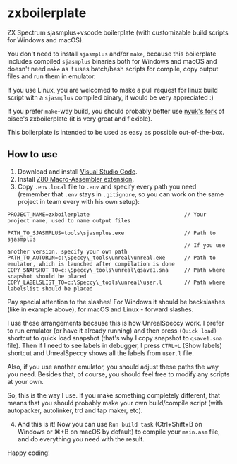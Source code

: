 # zxboilerplate

ZX Spectrum sjasmplus+vscode boilerplate (with customizable build scripts for Windows and macOS).

You don't need to install `sjasmplus` and/or `make`, because this boilerplate includes compiled `sjasmplus` binaries both for Windows and macOS and doesn't need `make` as it uses batch/bash scripts for compile, copy output files and run them in emulator.

If you use Linux, you are welcomed to make a pull request for linux build script with a `sjasmplus` compiled binary, it would be very appreciated :)

If you prefer `make`-way build, you should probably better use [nyuk's fork](https://github.com/akanyuk/zxboilerplate) of oisee's zxboilerplate (it is very great and flexible).

This boilerplate is intended to be used as easy as possible out-of-the-box.

## How to use
1. Download and install [Visual Studio Code](https://code.visualstudio.com/Download).
2. Install [Z80 Macro-Assembler extension](https://marketplace.visualstudio.com/items?itemName=mborik.z80-macroasm).
3. Copy `.env.local` file to `.env` and specify every path you need (remember that `.env` stays in `.gitignore`, so you can work on the same project in team every with his own setup):

```
PROJECT_NAME=zxboilerplate                              // Your project name, used to name output files

PATH_TO_SJASMPLUS=tools\sjasmplus.exe                   // Path to sjasmplus
                                                        // If you use another version, specify your own path
PATH_TO_AUTORUN=c:\Speccy\_tools\unreal\unreal.exe      // Path to emulator, which is launched after compilation is done
COPY_SNAPSHOT_TO=c:\Speccy\_tools\unreal\qsave1.sna     // Path where snapshot should be placed
COPY_LABELSLIST_TO=c:\Speccy\_tools\unreal\user.l       // Path where labelslist should be placed
```

Pay special attention to the slashes! For Windows it should be backslashes (like in example above), for macOS and Linux - forward slashes.

I use these arrangements because this is how UnrealSpeccy work. I prefer to run emulator (or have it already running) and then press `(Quick load)` shortcut to quick load snapshot (that's why I copy snapshot to `qsave1.sna` file). Then if I need to see labels in debugger, I press `CTRL+L` (Show labels) shortcut and UnrealSpeccy shows all the labels from `user.l` file.

Also, if you use another emulator, you should adjust these paths the way you need. Besides that, of course, you should feel free to modify any scripts at your own.

So, this is the way I use. If you make something completely different, that means that you should probably make your own build/compile script (with autopacker, autolinker, trd and tap maker, etc).

4. And this is it! Now you can use `Run build task` (Ctrl+Shift+B on Windows or ⌘+B on macOS by default) to compile your `main.asm` file, and do everything you need with the result.

Happy coding!
